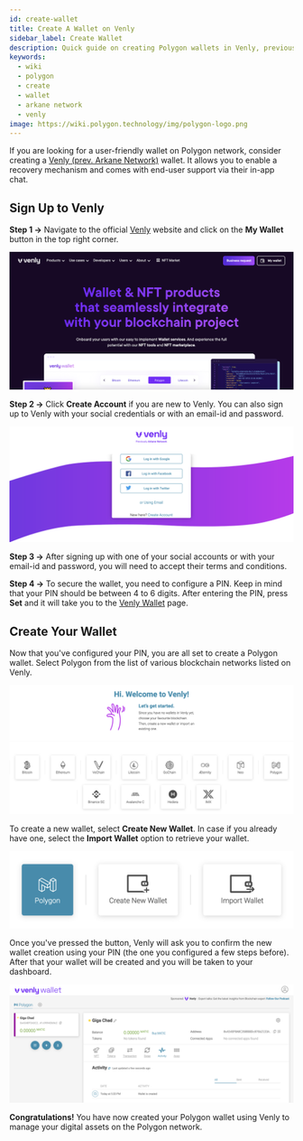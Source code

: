 ```yaml
---
id: create-wallet
title: Create A Wallet on Venly
sidebar_label: Create Wallet
description: Quick guide on creating Polygon wallets in Venly, previously Arkane Network
keywords:
  - wiki
  - polygon
  - create
  - wallet
  - arkane network
  - venly
image: https://wiki.polygon.technology/img/polygon-logo.png
---
```


If you are looking for a user-friendly wallet on Polygon network, consider creating a [Venly (prev. Arkane Network)](https://www.venly.io/) wallet. It allows you to enable a recovery mechanism and comes with end-user support via their in-app chat.
## Sign Up to Venly

**Step 1 &rarr;** Navigate to the official [Venly](https://www.venly.io/) website and click on the **My Wallet** button in the top right corner.

![Sign up to Venly](img/01.png)

**Step 2 &rarr;** Click **Create Account** if you are new to Venly. You can also sign up to Venly with your social credentials or with an email-id and password.

![Create an account](img/02.png)

**Step 3 &rarr;** After signing up with one of your social accounts or with your email-id and password, you will need to accept their terms and conditions.

**Step 4 &rarr;** To secure the wallet, you need to configure a PIN. Keep in mind that your PIN should be between 4 to 6 digits. After entering the PIN, press **Set** and it will take you to the [Venly Wallet](https://wallet.venly.io/) page.

## Create Your Wallet

Now that you've configured your PIN, you are all set to create a Polygon wallet. Select Polygon from the list of various blockchain networks listed on Venly.

![Select the Polygon blockchain](img/03.png)

To create a new wallet, select **Create New Wallet**. In case if you already have one, select the **Import Wallet** option to retrieve your wallet.

![Create a new wallet](img/04.png)

Once you've pressed the button, Venly will ask you to confirm the new wallet creation using your PIN (the one you configured a few steps before). After that your wallet will be created and you will be taken to your dashboard.

![Wallet Dashboard](img/05.png)

**Congratulations!** You have now created your Polygon wallet using Venly to manage your digital assets on the Polygon network.


